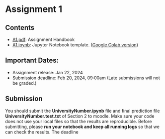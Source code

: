 # Assignment 1

## Contents
- [A1.pdf](A1.pdf): Assignment Handbook
- [A1.ipynb](A1.ipynb): Jupyter Notebook template. \([Google Colab version](https://colab.research.google.com/github/ranpox/comp3361-spring2024/blob/main/assignments/A1/A1.ipynb)\)

## Important Dates:
- Assignment release: Jan 22, 2024
- Submission deadline: Feb 20, 2024, 09:00am (Late submissions will not be graded.)

## Submission
You should submit the **UniversityNumber.ipynb** file and final prediction file  **UniversityNumber.test.txt** of Section 2 to moodle. Make sure your code does not use your local files so that the results are reproducible. Before submitting, please **run your notebook and keep all running logs** so that we can check the results. The deadline 
